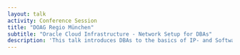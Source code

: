 ```yaml
---
layout: talk
activity: Conference Session
title: "DOAG Regio München"
subtitle: "Oracle Cloud Infrastructure - Network Setup for DBAs"
description: 'This talk introduces DBAs to the basics of IP- and Software Defined Networking (SDN). All Demos and Screenshots represent the Oracle Cloud. However, the demonstrated concepts and patterns are valid for every IaaS-Cloud.'
---
```

